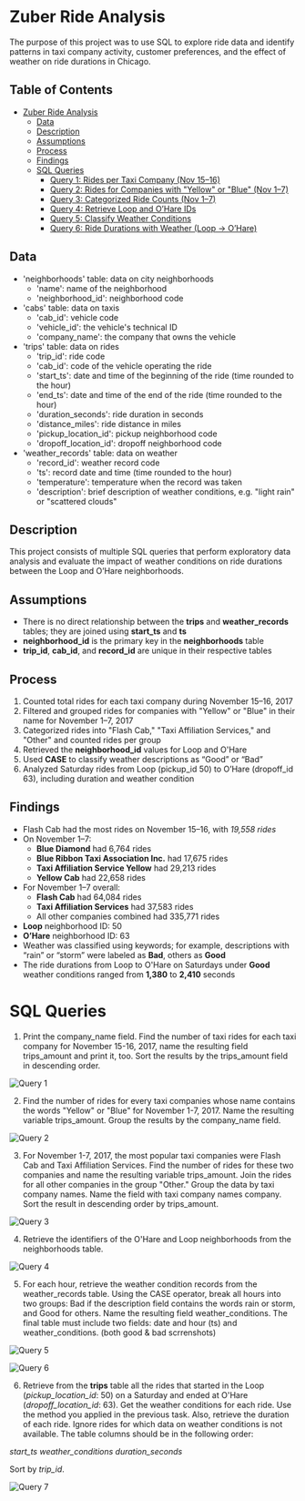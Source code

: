 # Zuber Ride Analysis

The purpose of this project was to use SQL to explore ride data and identify patterns in taxi company activity, customer preferences, and the effect of weather on ride durations in Chicago.

## Table of Contents

- [Zuber Ride Analysis](#zuber-ride-analysis)
  - [Data](#data)
  - [Description](#description)
  - [Assumptions](#assumptions)
  - [Process](#process)
  - [Findings](#findings)
  - [SQL Queries](#sql-queries)
    - [Query 1: Rides per Taxi Company (Nov 15–16)](#query-1-rides-per-taxi-company-nov-15–16)
    - [Query 2: Rides for Companies with "Yellow" or "Blue" (Nov 1–7)](#query-2-rides-for-companies-with-yellow-or-blue-nov-1–7)
    - [Query 3: Categorized Ride Counts (Nov 1–7)](#query-3-categorized-ride-counts-nov-1–7)
    - [Query 4: Retrieve Loop and O’Hare IDs](#query-4-retrieve-loop-and-ohare-ids)
    - [Query 5: Classify Weather Conditions](#query-5-classify-weather-conditions)
    - [Query 6: Ride Durations with Weather (Loop → O’Hare)](#query-6-ride-durations-with-weather-loop--ohare)

## Data

* 'neighborhoods' table: data on city neighborhoods
	* 'name': name of the neighborhood
	* 'neighborhood_id': neighborhood code
* 'cabs' table: data on taxis
	* 'cab_id': vehicle code
	* 'vehicle_id': the vehicle's technical ID
	* 'company_name': the company that owns the vehicle
* 'trips' table: data on rides
	* 'trip_id': ride code
	* 'cab_id': code of the vehicle operating the ride
	* 'start_ts': date and time of the beginning of the ride (time rounded to the hour)
	* 'end_ts': date and time of the end of the ride (time rounded to the hour)
	* 'duration_seconds': ride duration in seconds
	* 'distance_miles': ride distance in miles
	* 'pickup_location_id': pickup neighborhood code
	* 'dropoff_location_id': dropoff neighborhood code
* 'weather_records' table: data on weather
	* 'record_id': weather record code
	* 'ts': record date and time (time rounded to the hour)
	* 'temperature': temperature when the record was taken
	* 'description': brief description of weather conditions, e.g. "light rain" or "scattered clouds"

## Description

This project consists of multiple SQL queries that perform exploratory data analysis and evaluate the impact of weather conditions on ride durations between the Loop and O’Hare neighborhoods.

## Assumptions

* There is no direct relationship between the **trips** and **weather_records** tables; they are joined using **start_ts** and **ts**
* **neighborhood_id** is the primary key in the **neighborhoods** table
* **trip_id**, **cab_id**, and **record_id** are unique in their respective tables

## Process

1. Counted total rides for each taxi company during November 15–16, 2017
2. Filtered and grouped rides for companies with "Yellow" or "Blue" in their name for November 1–7, 2017
3. Categorized rides into "Flash Cab," "Taxi Affiliation Services," and "Other" and counted rides per group
4. Retrieved the **neighborhood_id** values for Loop and O'Hare
5. Used **CASE** to classify weather descriptions as “Good” or “Bad”
6. Analyzed Saturday rides from Loop (pickup_id 50) to O’Hare (dropoff_id 63), including duration and weather condition

## Findings

* Flash Cab had the most rides on November 15–16, with *19,558 rides*
* On November 1–7:
	* **Blue Diamond** had 6,764 rides
	* **Blue Ribbon Taxi Association Inc.** had 17,675 rides
	* **Taxi Affiliation Service Yellow** had 29,213 rides
	* **Yellow Cab** had 22,658 rides
* For November 1–7 overall:
	* **Flash Cab** had 64,084 rides
	* **Taxi Affiliation Services** had 37,583 rides
	* All other companies combined had 335,771 rides
* **Loop** neighborhood ID: 50
* **O’Hare** neighborhood ID: 63
* Weather was classified using keywords; for example, descriptions with “rain” or “storm” were labeled as **Bad**, others as **Good**
* The ride durations from Loop to O'Hare on Saturdays under **Good** weather conditions ranged from **1,380** to **2,410** seconds

# SQL Queries

1. Print the company_name field. Find the number of taxi rides for each taxi company for November 15-16, 2017, name the resulting field trips_amount and print it, too. Sort the results by the trips_amount field in descending order.

![Query 1](SQL_1.png)

2. Find the number of rides for every taxi companies whose name contains the words "Yellow" or "Blue" for November 1-7, 2017. Name the resulting variable trips_amount. Group the results by the company_name field.

![Query 2](SQL_2.png)

3. For November 1-7, 2017, the most popular taxi companies were Flash Cab and Taxi Affiliation Services. Find the number of rides for these two companies and name the resulting variable trips_amount. Join the rides for all other companies in the group "Other." Group the data by taxi company names. Name the field with taxi company names company. Sort the result in descending order by trips_amount.

![Query 3](SQL_3.png)

4. Retrieve the identifiers of the O'Hare and Loop neighborhoods from the neighborhoods table.

![Query 4](SQL_4.png)

5. For each hour, retrieve the weather condition records from the weather_records table. Using the CASE operator, break all hours into two groups: Bad if the description field contains the words rain or storm, and Good for others. Name the resulting field weather_conditions. The final table must include two fields: date and hour (ts) and weather_conditions. (both good & bad scrrenshots)

![Query 5](SQL_5.png)

![Query 6](SQL_6.png)

6. Retrieve from the **trips** table all the rides that started in the Loop (*pickup_location_id*: 50) on a Saturday and ended at O'Hare (*dropoff_location_id*: 63). Get the weather conditions for each ride. Use the method you applied in the previous task. Also, retrieve the duration of each ride. Ignore rides for which data on weather conditions is not available.
The table columns should be in the following order:

*start_ts*
*weather_conditions*
*duration_seconds*

Sort by *trip_id*.

![Query 7](SQL_7.png)
